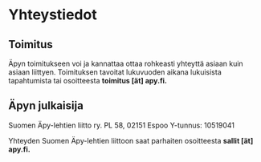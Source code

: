 # Yhteystiedot

## Toimitus

Äpyn toimitukseen voi ja kannattaa ottaa rohkeasti yhteyttä asiaan kuin asiaan liittyen. Toimituksen tavoitat lukuvuoden aikana lukuisista tapahtumista tai osoitteesta **toimitus [ät] apy.fi.**

## Äpyn julkaisija

Suomen Äpy-lehtien liitto ry.
PL 58, 02151 Espoo
Y-tunnus: 10519041

Yhteyden Suomen Äpy-lehtien liittoon saat parhaiten osoitteesta **sallit [ät] apy.fi.**
